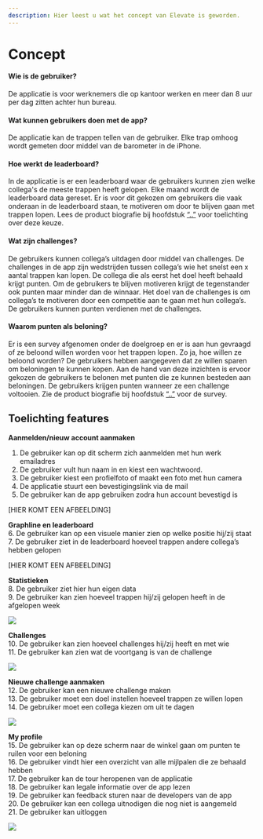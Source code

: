 ```yaml
---
description: Hier leest u wat het concept van Elevate is geworden.
---
```


# Concept

#### Wie is de gebruiker?

De applicatie is voor werknemers die op kantoor werken en meer dan 8 uur per dag zitten achter hun bureau. 

#### Wat kunnen gebruikers doen met de app?

De applicatie kan de trappen tellen van de gebruiker. Elke trap omhoog wordt gemeten door middel van de barometer in de iPhone. 

#### Hoe werkt de leaderboard?

In de applicatie is er een leaderboard waar de gebruikers kunnen zien welke collega's de meeste trappen heeft gelopen. Elke maand wordt de leaderboard data gereset. Er is voor dit gekozen om gebruikers die vaak onderaan in de leaderboard staan, te motiveren om door te blijven gaan met trappen lopen. Lees de product biografie bij hoofdstuk [“..”](www.google.nl) voor toelichting over deze keuze.

#### Wat zijn challenges?

De gebruikers kunnen collega’s uitdagen door middel van challenges. De challenges in de app zijn wedstrijden tussen collega’s wie het snelst een x aantal trappen kan lopen. De collega die als eerst het doel heeft behaald krijgt punten. Om de gebruikers te blijven motiveren krijgt de tegenstander ook punten maar minder dan de winnaar.  Het doel van de challenges is om collega’s te motiveren door een competitie aan te gaan met hun collega’s. De gebruikers kunnen punten verdienen met de challenges.

#### Waarom punten als beloning?

Er is een survey afgenomen onder de doelgroep en er is aan hun gevraagd of ze beloond willen worden voor het trappen lopen. Zo ja, hoe willen ze beloond worden? De gebruikers hebben aangegeven dat ze willen sparen om beloningen te kunnen kopen. Aan de hand van deze inzichten is ervoor gekozen de gebruikers te belonen met punten die ze kunnen besteden aan beloningen. De gebruikers krijgen punten wanneer ze een challenge voltooien. Zie de product biografie bij hoofdstuk [“..”](www.google.nl) voor de survey.

## Toelichting features

**Aanmelden/nieuw account aanmaken**  
1. De gebruiker kan op dit scherm zich aanmelden met hun werk emailadres  
2. De gebruiker vult hun naam in en kiest een wachtwoord.  
3. De gebruiker kiest een profielfoto of maakt een foto met hun camera  
4. De applicatie stuurt een bevestigingslink via de mail  
5. De gebruiker kan de app gebruiken zodra hun account bevestigd is

\[HIER KOMT EEN AFBEELDING\]

**Graphline en leaderboard**  
6. De gebruiker kan op een visuele manier zien op welke positie hij/zij staat  
7. De gebruiker ziet in de leaderboard hoeveel trappen andere collega’s hebben gelopen

\[HIER KOMT EEN AFBEELDING\]

**Statistieken**  
8. De gebruiker ziet hier hun eigen data  
9. De gebruiker kan zien hoeveel trappen hij/zij gelopen heeft in de afgelopen week

![](../.gitbook/assets/2.-statistieken.png)

**Challenges**  
10. De gebruiker kan zien hoeveel challenges hij/zij heeft en met wie  
11. De gebruiker kan zien wat de voortgang is van de challenge

![](../.gitbook/assets/3.-challenges.png)

**Nieuwe challenge aanmaken**  
12. De gebruiker kan een nieuwe challenge maken  
13. De gebruiker moet een doel instellen hoeveel trappen ze willen lopen  
14. De gebruiker moet een collega kiezen om uit te dagen

![](../.gitbook/assets/4.1-new-challenge-copy.png)

**My profile**  
15. De gebruiker kan op deze scherm naar de winkel gaan om punten te ruilen voor een beloning  
16. De gebruiker vindt hier een overzicht van alle mijlpalen die ze behaald hebben  
17. De gebruiker kan de tour heropenen van de applicatie  
18. De gebruiker kan legale informatie over de app lezen  
19. De gebruiker kan feedback sturen naar de developers van de app  
20. De gebruiker kan een collega uitnodigen die nog niet is aangemeld  
21. De gebruiker kan uitloggen

![](../.gitbook/assets/8.-my-profile.png)

  


